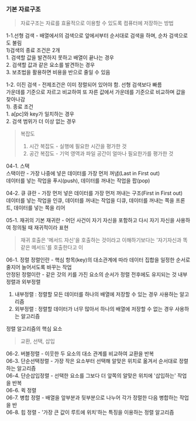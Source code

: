 ### 기본 자료구조

> 자료구조는 자료를 효율적으로 이용할 수 있도록 컴퓨터에 저장하는 방법     

   
1-1.선형 검색 - 배열에서의 검색으로 앞에서부터 순서대로 검색을 하며, 순차 검색으로도 불림      
   1)검색의 종료 조건은 2개   
    1. 검색할 값을 발견하지 못하고 배열이 끝나는 경우   
    2. 검색할 값과 같은 요소를 발견하는 경우   
    3. 보초법을 활용하면 비용을 반으로 줄일 수 있음   

 
1-2. 이진 검색 - 전제조건은 이미 정렬되어 있어야 함. 선형 검색보다 빠름  
         가운데를 기준으로 자르고 비교하여 또 자른 값에서 가운데를 기준으로 비교하며 값을 찾아나감   
   1). 종료 조건   
    1. a[pc]와 key가 일치하는 경우   
    2. 검색 범위가 더 이상 없는 경우

>복잡도
> 1. 시간 복잡도 - 실행에 필요한 시간을 평가한 것
> 2. 공간 복잡도 - 기억 영역과 파일 공간이 얼마나 필요한가를 평가한 것 


04-1. 스택   
스택이란 - 가장 나중에 넣은 데이터를 가장 먼저 꺼냄(Last in First out)   
데이터를 넣는 작업을 푸시(push), 데이터를 꺼내는 작업을 팝(pop)


04-2. 큐
큐란 - 가장 먼저 넣은 데이터를 가장 먼저 꺼내는 구조(First in First out)    
데이터를 넣는 작업을 인큐, 데이터를 꺼내는 작업을 디큐, 데이터를 꺼내는 쪽을 프론트, 데이터를 넣는 쪽을 리어   

05-1. 재귀의 기본
재귀란 - 어던 사건이 자기 자신을 포함하고 다시 자기 자신을 사용하여 정의될 때 재귀적이라 표현
>재귀 호출은 '메서드 자신'을 호출하는 것이라고 이해하기보다는 '자기자신과 똑같은 메서드'를 호출한다고 이

06-1. 정렬
정렬인란 - 핵심 항목(key)의 대소관계에 따라 데이터 집합을 일정한 순서로 줄지어 늘어서도록 바꾸는 작업   
안정된 정렬이란 - 같은 갓의 키를 가진 요소의 순서가 정렬 전후에도 유지되는 것
내부정렬과 외부정렬
1. 내부정렬 : 정렬할 모든 데이터를 하나의 배열에 저장할 수 있는 경우 사용하는 알고리즘
2. 외부정렬 : 정렬할 데이터가 너무 많아서 하나의 배열에 저장할 수 없는 경우 사용하는 알고리즘   

정렬 알고리즘의 핵심 요소
>교환, 선택, 삽입

06-2. 버블정렬 - 이웃한 두 요소의 대소 관계를 비교하여 교환을 반복   
06-3. 단순선택정렬 - 가장 작은 요소부터 선택해 알맞은 위치로 옮겨서 순서대로 정렬하는 알고리즘   
06-4. 단순삽입정렬 - 선택한 요소를 그보다 더 앞쪽의 알맞은 위치에 '삽입하는' 작업을 반복   
06-6. 퀵 정렬   
06-7. 병합 정렬 - 배열을 앞부분과 뒷부분으로 나누어 각가 정렬한 다음 병합하는 작업을 반   
06-8. 힙 정렬 - '가장 큰 값이 루트에 위치'하는 특징을 이용하는 정렬 알고리즘   
 





